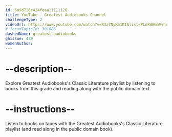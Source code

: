 ```yaml
---
id: 6a9d726c424feaa11111126
title: YouTube - Greatest Audiobooks Channel
challengeType: 2
videoUrl: https://www.youtube.com/watch?v=R3a7NyKm1KI&list=PLnkWWmhVvhc28k1-9HeiQgB4nG8uLLrUO
# forumTopicId: 301086
dashedName: greatest-audiobooks
ghissue: 439
womenAuthor: 
---
```


# --description--

Explore Greatest Audiobooks's Classic Literature playlist by listening to books from this grade and reading along with the public domain text.

# --instructions--

Listen to books on tapes with the Greatest Audiobooks's Classic Literature playlist (and read along in the public domain book).